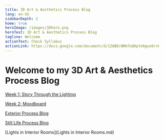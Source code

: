 ```yaml
---
title: 3D Art & Aesthetics Process Blog
lang: en-US
sidebarDepth: 2
home: true
heroImage: /images/3Dhero.png
heroText: 3D Art & Aesthetics Process Blog
tagline: Welcome
actionText: Check Syllabus
actionLink: https://docs.google.com/document/d/1ZABEcNMm7eQKptUAguo6rvGr2fwBy-HwCKpoPPUz4SE/edit
---
```


# Welcome to my 3D Art & Aesthetics Process Blog

[Week 1: Story Through the Lighting](Week1.md)

[Week 2: Moodboard](Week2.md)

[Exterior Process Blog](Exterior.md)

[Still Life Process Blog](Stilllife.md)

[Lights in Interior Rooms](Lights in Interior Rooms.md)

<br>

<br>

<br>

<br>

<br>

<br>